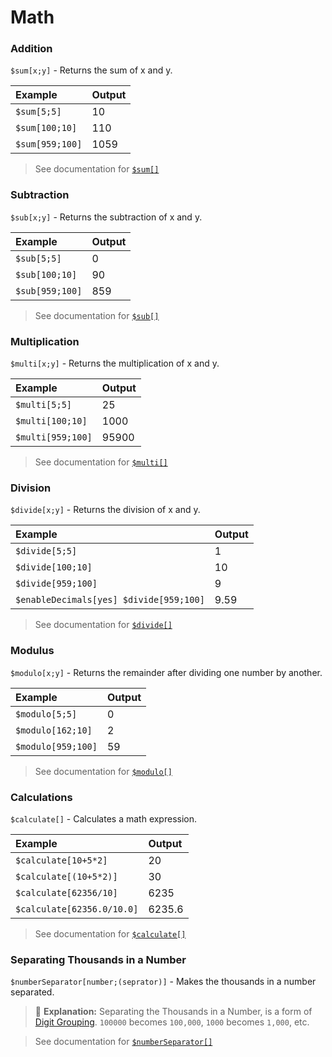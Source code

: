 # Math

### Addition
`$sum[x;y]` - Returns the sum of x and y.

| Example | Output 
| :---- | :-----
| `$sum[5;5]` | 10
| `$sum[100;10]` | 110
| `$sum[959;100]` | 1059

> See documentation for [`$sum[]`](/src/bdscript/sum.md)

### Subtraction
`$sub[x;y]` - Returns the subtraction of x and y.

| Example | Output 
| :---- | :-----
| `$sub[5;5]` | 0
| `$sub[100;10]` | 90
| `$sub[959;100]` | 859

> See documentation for [`$sub[]`](/src/bdscript/sub.md)

### Multiplication
`$multi[x;y]` - Returns the multiplication of x and y.

| Example | Output 
| :---- | :-----
| `$multi[5;5]` | 25
| `$multi[100;10]` | 1000
| `$multi[959;100]` | 95900

> See documentation for [`$multi[]`](/src/bdscript/multi.md)

### Division
`$divide[x;y]` - Returns the division of x and y.

| Example | Output 
| :---- | :-----
| `$divide[5;5]` | 1
| `$divide[100;10]` | 10
| `$divide[959;100]` | 9
| `$enableDecimals[yes] $divide[959;100]` | 9.59

> See documentation for [`$divide[]`](/src/bdscript/divide.md)

### Modulus
`$modulo[x;y]` - Returns the remainder after dividing one number by another.

| Example | Output 
| :---- | :-----
| `$modulo[5;5]` | 0
| `$modulo[162;10]` | 2
| `$modulo[959;100]` | 59

> See documentation for [`$modulo[]`](/src/bdscript/modulo.md)

### Calculations
`$calculate[]` - Calculates a math expression.

| Example | Output 
| :---- | :-----
| `$calculate[10+5*2]` | 20
| `$calculate[(10+5*2)]` | 30
| `$calculate[62356/10]` | 6235
| `$calculate[62356.0/10.0]` | 6235.6

> See documentation for [`$calculate[]`](/src/bdscript/calculate.md)

### Separating Thousands in a Number
`$numberSeparator[number;(seprator)]` - Makes the thousands in a number separated.

> 🤔 **Explanation:** Separating the Thousands in a Number, is a form of [Digit Grouping](https://en.wikipedia.org/wiki/Decimal_separator#Digit_grouping). `100000` becomes `100,000`, `1000` becomes `1,000`, etc.

> See documentation for [`$numberSeparator[]`](/src/bdscript/numberSeparator.md)